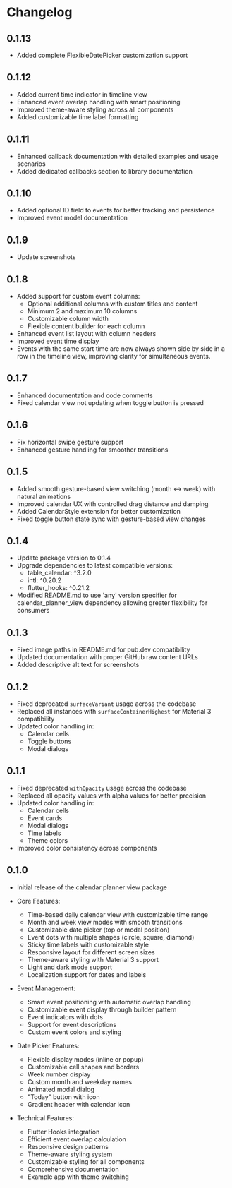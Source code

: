 # Changelog

## 0.1.13

* Added complete FlexibleDatePicker customization support

## 0.1.12

* Added current time indicator in timeline view
* Enhanced event overlap handling with smart positioning
* Improved theme-aware styling across all components
* Added customizable time label formatting

## 0.1.11

* Enhanced callback documentation with detailed examples and usage scenarios
* Added dedicated callbacks section to library documentation

## 0.1.10

* Added optional ID field to events for better tracking and persistence
* Improved event model documentation

## 0.1.9

* Update screenshots

## 0.1.8

* Added support for custom event columns:
  * Optional additional columns with custom titles and content
  * Minimum 2 and maximum 10 columns
  * Customizable column width
  * Flexible content builder for each column
* Enhanced event list layout with column headers
* Improved event time display
* Events with the same start time are now always shown side by side in a row in the timeline view, improving clarity for simultaneous events. 

## 0.1.7

* Enhanced documentation and code comments
* Fixed calendar view not updating when toggle button is pressed

## 0.1.6

* Fix horizontal swipe gesture support
* Enhanced gesture handling for smoother transitions

## 0.1.5

* Added smooth gesture-based view switching (month ↔ week) with natural animations
* Improved calendar UX with controlled drag distance and damping
* Added CalendarStyle extension for better customization
* Fixed toggle button state sync with gesture-based view changes

## 0.1.4

* Update package version to 0.1.4
* Upgrade dependencies to latest compatible versions:
  - table_calendar: ^3.2.0
  - intl: ^0.20.2
  - flutter_hooks: ^0.21.2
* Modified README.md to use 'any' version specifier for calendar_planner_view dependency
  allowing greater flexibility for consumers

## 0.1.3

* Fixed image paths in README.md for pub.dev compatibility
* Updated documentation with proper GitHub raw content URLs
* Added descriptive alt text for screenshots

## 0.1.2

* Fixed deprecated `surfaceVariant` usage across the codebase
* Replaced all instances with `surfaceContainerHighest` for Material 3 compatibility
* Updated color handling in:
  * Calendar cells
  * Toggle buttons
  * Modal dialogs

## 0.1.1

* Fixed deprecated `withOpacity` usage across the codebase
* Replaced all opacity values with alpha values for better precision
* Updated color handling in:
  * Calendar cells
  * Event cards
  * Modal dialogs
  * Time labels
  * Theme colors
* Improved color consistency across components

## 0.1.0

* Initial release of the calendar planner view package
* Core Features:
  * Time-based daily calendar view with customizable time range
  * Month and week view modes with smooth transitions
  * Customizable date picker (top or modal position)
  * Event dots with multiple shapes (circle, square, diamond)
  * Sticky time labels with customizable style
  * Responsive layout for different screen sizes
  * Theme-aware styling with Material 3 support
  * Light and dark mode support
  * Localization support for dates and labels

* Event Management:
  * Smart event positioning with automatic overlap handling
  * Customizable event display through builder pattern
  * Event indicators with dots
  * Support for event descriptions
  * Custom event colors and styling

* Date Picker Features:
  * Flexible display modes (inline or popup)
  * Customizable cell shapes and borders
  * Week number display
  * Custom month and weekday names
  * Animated modal dialog
  * "Today" button with icon
  * Gradient header with calendar icon

* Technical Features:
  * Flutter Hooks integration
  * Efficient event overlap calculation
  * Responsive design patterns
  * Theme-aware styling system
  * Customizable styling for all components
  * Comprehensive documentation
  * Example app with theme switching 